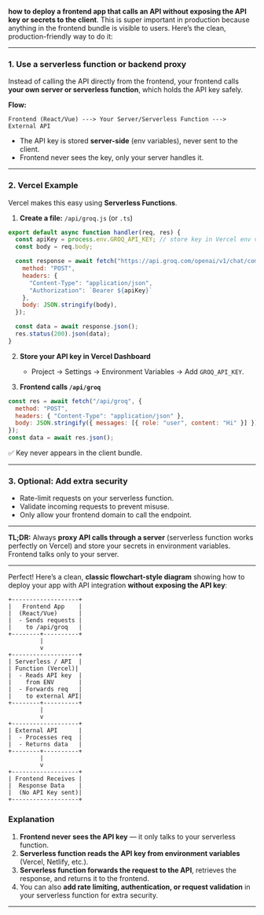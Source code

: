  **how to deploy a frontend app that calls an API without exposing the API key or secrets to the client**. This is super important in production because anything in the frontend bundle is visible to users. Here’s the clean, production-friendly way to do it:

---

### **1. Use a serverless function or backend proxy**

Instead of calling the API directly from the frontend, your frontend calls **your own server or serverless function**, which holds the API key safely.

**Flow:**

```
Frontend (React/Vue) ---> Your Server/Serverless Function ---> External API
```

* The API key is stored **server-side** (env variables), never sent to the client.
* Frontend never sees the key, only your server handles it.

---

### **2. Vercel Example**

Vercel makes this easy using **Serverless Functions**.

1. **Create a file:**
   `/api/groq.js` (or `.ts`)

```js
export default async function handler(req, res) {
  const apiKey = process.env.GROQ_API_KEY; // store key in Vercel env vars
  const body = req.body;

  const response = await fetch("https://api.groq.com/openai/v1/chat/completions", {
    method: "POST",
    headers: {
      "Content-Type": "application/json",
      "Authorization": `Bearer ${apiKey}`
    },
    body: JSON.stringify(body),
  });

  const data = await response.json();
  res.status(200).json(data);
}
```

2. **Store your API key in Vercel Dashboard**

   * Project → Settings → Environment Variables → Add `GROQ_API_KEY`.

3. **Frontend calls `/api/groq`**

```js
const res = await fetch("/api/groq", {
  method: "POST",
  headers: { "Content-Type": "application/json" },
  body: JSON.stringify({ messages: [{ role: "user", content: "Hi" }] }),
});
const data = await res.json();
```

✅ Key never appears in the client bundle.

---

### **3. Optional: Add extra security**

* Rate-limit requests on your serverless function.
* Validate incoming requests to prevent misuse.
* Only allow your frontend domain to call the endpoint.

---

**TL;DR:** Always **proxy API calls through a server** (serverless function works perfectly on Vercel) and store your secrets in environment variables. Frontend talks only to your server.

---

Perfect! Here’s a clean, **classic flowchart-style diagram** showing how to deploy your app with API integration **without exposing the API key**:

```
+-------------------+
|   Frontend App    |
|  (React/Vue)      |
|  - Sends requests |
|    to /api/groq   |
+--------+----------+
         |
         v
+-------------------+
| Serverless / API  |
| Function (Vercel)|
|  - Reads API key  |
|    from ENV       |
|  - Forwards req   |
|    to external API|
+--------+----------+
         |
         v
+-------------------+
| External API      |
|  - Processes req  |
|  - Returns data   |
+--------+----------+
         |
         v
+-------------------+
| Frontend Receives |
|  Response Data    |
|  (No API Key sent)|
+-------------------+
```

### **Explanation**

1. **Frontend never sees the API key** — it only talks to your serverless function.
2. **Serverless function reads the API key from environment variables** (Vercel, Netlify, etc.).
3. **Serverless function forwards the request to the API**, retrieves the response, and returns it to the frontend.
4. You can also **add rate limiting, authentication, or request validation** in your serverless function for extra security.

---



